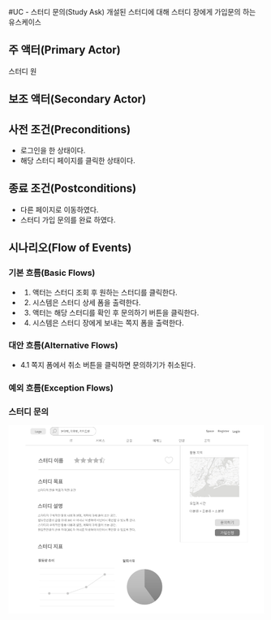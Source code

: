 #UC - 스터디 문의(Study Ask)
개설된 스터디에 대해 스터디 장에게 가입문의 하는 유스케이스

## 주 액터(Primary Actor)
스터디 원

## 보조 액터(Secondary Actor)

## 사전 조건(Preconditions)
- 로그인을 한 상태이다.
- 해당 스터디 페이지를 클릭한 상태이다.

## 종료 조건(Postconditions)
- 다른 페이지로 이동하였다.
- 스터디 가입 문의를 완료 하였다.

## 시나리오(Flow of Events)

### 기본 흐름(Basic Flows)
- 1. 액터는 스터디 조회 후 원하는 스터디를 클릭한다.
- 2. 시스템은 스터디 상세 폼을 출력한다.
- 3. 액터는 해당 스터디를 확인 후 문의하기 버튼을 클릭한다.
- 4. 시스템은 스터디 장에게 보내는 쪽지 폼을 출력한다.

### 대안 흐름(Alternative Flows)
- 4.1 쪽지 폼에서 취소 버튼을 클릭하면 문의하기가 취소된다.

### 예외 흐름(Exception Flows)

### 스터디 문의
![스터디 문의](./images/uc-studyJoin&Ask.png)